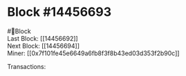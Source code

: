 
Block #14456693
===============
  
#🧊Block  
Last Block: [[14456692]]  
Next Block: [[14456694]]  
Miner: [[0x7f101fe45e6649a6fb8f3f8b43ed03d353f2b90c]]  

 Transactions: